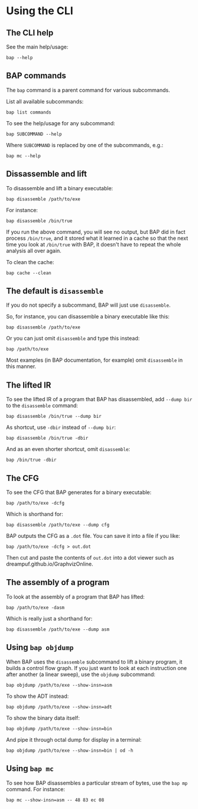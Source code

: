 # Using the CLI


## The CLI help

See the main help/usage:

```
bap --help
```

## BAP commands

The `bap` command is a parent command for various subcommands.

List all available subcommands:

```
bap list commands
```

To see the help/usage for any subcommand:

```
bap SUBCOMMAND --help
```

Where `SUBCOMMAND` is replaced by one of the subcommands, e.g.:

```
bap mc --help
```


## Dissassemble and lift

To disassemble and lift a binary executable:

```
bap disassemble /path/to/exe
```

For instance:

```
bap disassemble /bin/true
```

If you run the above command, you will see no output, but BAP did in fact process `/bin/true`, and it stored what it learned in a cache so that the next time you look at `/bin/true` with BAP, it doesn't have to repeat the whole analysis all over again.

To clean the cache:

```
bap cache --clean
```


## The default is `disassemble`

If you do not specify a subcommand, BAP will just use `disassemble`.

So, for instance, you can disassemble a binary executable like this:

```
bap disassemble /path/to/exe
```

Or you can just omit `disassemble` and type this instead:

```
bap /path/to/exe
```

Most examples (in BAP documentation, for example) omit `disassemble` in this manner.


## The lifted IR

To see the lifted IR of a program that BAP has disassembled, add `--dump bir` to the `disassemble` command:

```
bap disassemble /bin/true --dump bir
```

As shortcut, use `-dbir` instead of `--dump bir`:

```
bap disassemble /bin/true -dbir
```

And as an even shorter shortcut, omit `disassemble`:

```
bap /bin/true -dbir
```


## The CFG

To see the CFG that BAP generates for a binary executable:

```
bap /path/to/exe -dcfg
```

Which is shorthand for:

```
bap disassemble /path/to/exe --dump cfg
```

BAP outputs the CFG as a `.dot` file. You can save it into a file if you like:

```
bap /path/to/exe -dcfg > out.dot
```

Then cut and paste the contents of `out.dot` into a dot viewer such as dreampuf.github.io/GraphvizOnline.


## The assembly of a program

To look at the assembly of a program that BAP has lifted:

```
bap /path/to/exe -dasm
```

Which is really just a shorthand for:

```
bap disassemble /path/to/exe --dump asm
```


## Using `bap objdump`

When BAP uses the `disassemble` subcommand to lift a binary program, it builds a control flow graph. If you just want to look at each instruction one after another (a linear sweep), use the `objdump` subcommand:

```
bap objdump /path/to/exe --show-insn=asm
```

To show the ADT instead:

```
bap objdump /path/to/exe --show-insn=adt
```

To show the binary data itself:

```
bap objdump /path/to/exe --show-insn=bin
```

And pipe it through octal dump for display in a terminal:

```
bap objdump /path/to/exe --show-insn=bin | od -h
```


## Using `bap mc`

To see how BAP disassembles a particular stream of bytes, use the `bap mp` command. For instance:

```
bap mc --show-insn=asm -- 48 83 ec 08
```
